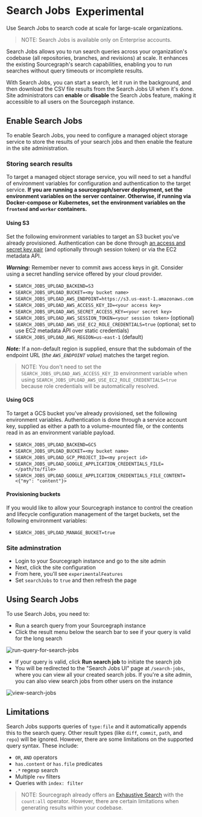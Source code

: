 # Search Jobs <span class="badge badge-experimental" style="margin-left: 0.5rem; vertical-align:middle;">Experimental</span>

<p class="subtitle">Use Search Jobs to search code at scale for large-scale organizations.</p>

>NOTE: Search Jobs is available only on Enterprise accounts.

Search Jobs allows you to run search queries across your organization's codebase (all repositories, branches, and revisions) at scale. It enhances the existing Sourcegraph's search capabilities, enabling you to run searches without query timeouts or incomplete results.

With Search Jobs, you can start a search, let it run in the background, and then download the CSV file results from the Search Jobs UI when it's done. Site administrators can **enable** or **disable** the Search Jobs feature, making it accessible to all users on the Sourcegaph instance.

## Enable Search Jobs

To enable Search Jobs, you need to configure a managed object storage service to store the results of your search jobs and then enable the feature in the site administration.

### Storing search results

To target a managed object storage service, you will need to set a handful of environment variables for configuration and authentication to the target service. **If you are running a sourcegraph/server deployment, set the environment variables on the server container. Otherwise, if running via Docker-compose or Kubernetes, set the environment variables on the `frontend` and `worker` containers.**

#### Using S3

Set the following environment variables to target an S3 bucket you've already provisioned. Authentication can be done through [an access and secret key pair](https://docs.aws.amazon.com/general/latest/gr/aws-sec-cred-types.html#access-keys-and-secret-access-keys) (and optionally through session token) or via the EC2 metadata API.

**_Warning:_** Remember never to commit aws access keys in git. Consider using a secret handling service offered by your cloud provider.

- `SEARCH_JOBS_UPLOAD_BACKEND=S3`
- `SEARCH_JOBS_UPLOAD_BUCKET=<my bucket name>`
- `SEARCH_JOBS_UPLOAD_AWS_ENDPOINT=https://s3.us-east-1.amazonaws.com`
- `SEARCH_JOBS_UPLOAD_AWS_ACCESS_KEY_ID=<your access key>`
- `SEARCH_JOBS_UPLOAD_AWS_SECRET_ACCESS_KEY=<your secret key>`
- `SEARCH_JOBS_UPLOAD_AWS_SESSION_TOKEN=<your session token>` (optional)
- `SEARCH_JOBS_UPLOAD_AWS_USE_EC2_ROLE_CREDENTIALS=true` (optional; set to use EC2 metadata API over static credentials)
- `SEARCH_JOBS_UPLOAD_AWS_REGION=us-east-1` (default)

**_Note:_** If a non-default region is supplied, ensure that the subdomain of the endpoint URL (_the `AWS_ENDPOINT` value_) matches the target region.

> NOTE: You don't need to set the `SEARCH_JOBS_UPLOAD_AWS_ACCESS_KEY_ID` environment variable when using `SEARCH_JOBS_UPLOAD_AWS_USE_EC2_ROLE_CREDENTIALS=true` because role credentials will be automatically resolved.

#### Using GCS

To target a GCS bucket you've already provisioned, set the following environment variables. Authentication is done through a service account key, supplied as either a path to a volume-mounted file, or the contents read in as an environment variable payload.

- `SEARCH_JOBS_UPLOAD_BACKEND=GCS`
- `SEARCH_JOBS_UPLOAD_BUCKET=<my bucket name>`
- `SEARCH_JOBS_UPLOAD_GCP_PROJECT_ID=<my project id>`
- `SEARCH_JOBS_UPLOAD_GOOGLE_APPLICATION_CREDENTIALS_FILE=</path/to/file>`
- `SEARCH_JOBS_UPLOAD_GOOGLE_APPLICATION_CREDENTIALS_FILE_CONTENT=<{"my": "content"}>`

#### Provisioning buckets

If you would like to allow your Sourcegraph instance to control the creation and lifecycle configuration management of the target buckets, set the following environment variables:

- `SEARCH_JOBS_UPLOAD_MANAGE_BUCKET=true`

### Site adminstration
- Login to your Sourcegraph instance and go to the site admin
- Next, click the site configuration
- From here, you'll see `experimentalFeatures`
- Set `searchJobs` to `true` and then refresh the page

## Using Search Jobs

To use Search Jobs, you need to:

- Run a search query from your Sourcegraph instance
- Click the result menu below the search bar to see if your query is valid for the long search

![run-query-for-search-jobs](https://storage.googleapis.com/sourcegraph-assets/Docs/query-serach-jobs.png)

- If your query is valid, click **Run search job** to initiate the search job
- You will be redirected to the "Search Jobs UI" page at `/search-jobs`, where you can view all your created search jobs. If you're a site admin, you can also view search jobs from other users on the instance

![view-search-jobs](https://storage.googleapis.com/sourcegraph-assets/Docs/view-search-jobs.png)

## Limitations

Search Jobs supports queries of `type:file` and it automatically appends this to the search query. Other result types (like `diff`, `commit`, `path`, and `repo`) will be ignored. However, there are some limitations on the supported query syntax. These include:

- `OR`, `AND` operators
- `has.content` or `has.file` predicates
- `.*` regexp search
- Multiple `rev` filters
- Queries with `index: filter`

>NOTE: Sourcegraph already offers an [Exhaustive Search](./../how-to/exhaustive.md) with the `count:all` operator. However, there are certain limitations when generating results within your codebase.
